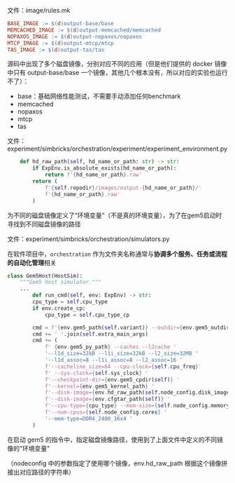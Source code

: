 文件：image/rules.mk

```makefile
BASE_IMAGE := $(d)output-base/base
MEMCACHED_IMAGE := $(d)output-memcached/memcached
NOPAXOS_IMAGE := $(d)output-nopaxos/nopaxos
MTCP_IMAGE := $(d)output-mtcp/mtcp
TAS_IMAGE := $(d)output-tas/tas
```

源码中出现了多个磁盘镜像，分别对应不同的应用（但是他们提供的 docker 镜像中只有 output-base/base 一个镜像，其他几个根本没有，所以对应的实验也运行不了）：

- base：基础网络性能测试，不需要手动添加任何benchmark
- memcached
- nopaxos
- mtcp
- tas



文件：experiment/simbricks/orchestration/experiment/experiment_environment.py

```python
    def hd_raw_path(self, hd_name_or_path: str) -> str:
        if ExpEnv.is_absolute_exists(hd_name_or_path):
            return f'{hd_name_or_path}.raw'
        return (
            f'{self.repodir}/images/output-{hd_name_or_path}/'
            f'{hd_name_or_path}.raw'
        )
```

为不同的磁盘镜像定义了“环境变量”（不是真的环境变量），为了在gem5启动时寻找到不同磁盘镜像的路径



文件：experiment/simbricks/orchestration/simulators.py

在软件项目中，`orchestration` 作为文件夹名称通常与**协调多个服务、任务或流程的自动化管理**相关

```python
class Gem5Host(HostSim):
    """Gem5 host simulator."""
    ...
        def run_cmd(self, env: ExpEnv) -> str:
        cpu_type = self.cpu_type
        if env.create_cp:
            cpu_type = self.cpu_type_cp

        cmd = f'{env.gem5_path(self.variant)} --outdir={env.gem5_outdir(self)} '
        cmd += ' '.join(self.extra_main_args)
        cmd += (
            f' {env.gem5_py_path} --caches --l2cache '
            '--l1d_size=32kB --l1i_size=32kB --l2_size=32MB '
            '--l1d_assoc=8 --l1i_assoc=8 --l2_assoc=16 '
            f'--cacheline_size=64 --cpu-clock={self.cpu_freq}'
            f' --sys-clock={self.sys_clock} '
            f'--checkpoint-dir={env.gem5_cpdir(self)} '
            f'--kernel={env.gem5_kernel_path} '
            f'--disk-image={env.hd_raw_path(self.node_config.disk_image)} '
            f'--disk-image={env.cfgtar_path(self)} '
            f'--cpu-type={cpu_type} --mem-size={self.node_config.memory}MB '
            f'--num-cpus={self.node_config.cores} '
            '--mem-type=DDR4_2400_16x4 '
        )
```

在启动 gem5 的指令中，指定磁盘镜像路径，使用到了上面文件中定义的不同镜像的"环境变量"

（nodeconfig 中的参数指定了使用哪个镜像，env.hd_raw_path 根据这个镜像拼接出对应路径的字符串）


